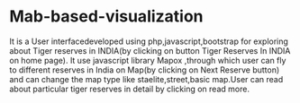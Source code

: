   # Mab-based-visualization
It is a User interfacedeveloped using php,javascript,bootstrap for exploring about Tiger reserves in INDIA(by clicking on button Tiger Reserves In INDIA on home page). It use javascript library Mapox ,through which user can fly to different reserves in India on Map(by clicking on Next Reserve button) and can change the map type like staelite,street,basic map.User can read about particular tiger reserves in detail by clicking on read more.

